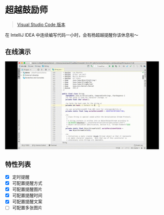 # 超越鼓励师

> [Visual Studio Code 版本](https://github.com/formulahendry/vscode-ycy)

在 IntelliJ IDEA 中连续编写代码一小时，会有杨超越提醒你该休息啦～

## 在线演示
![usage](doc/usage.gif)

## 特性列表
* [x] 定时提醒
* [x] 可配置提醒方式
* [x] 可配置提醒图片
* [x] 可配置提醒时间
* [x] 可配置提醒文案
* [ ] 可配置多张图片